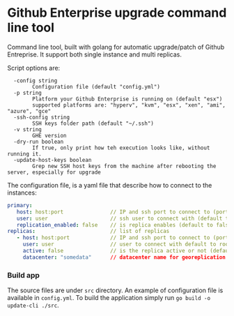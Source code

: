 # Github Enterprise upgrade command line tool

Command line tool, built with golang for automatic upgrade/patch of Github Entreprise. It support both single instance and multi replicas. 

Script options are:
```
  -config string
        Configuration file (default "config.yml")
  -p string
        Platform your Github Enterprise is running on (default "esx")
        supported platforms are: "hyperv", "kvm", "esx", "xen", "ami", "azure", "gce"
  -ssh-config string
        SSH keys folder path (default "~/.ssh")
  -v string
        GHE version
  -dry-run boolean
        If true, only print how teh execution looks like, without running it.
  -update-host-keys boolean
        Grep new SSH host keys from the machine after rebooting the server, especially for upgrade
```

The configuration file, is a yaml file that describe how to connect to the instances:
```yaml
primary:
   host: host:port               // IP and ssh port to connect to (port is default to 22)
   user: user                    // ssh user to connect with (default to root)
   replication_enabled: false    // is replica enables (default to false)
replicas:                        // list of replicas
   - host: host:port             // IP and ssh port to connect to (port is default to 22)
     user: user                  // user to connect with default to root
     active: false               // is the replica active or not (default to false)
     datacenter: "somedata"      // datacenter name for georeplication (optional)
```

### Build app
The source files are under `src` directory. An example of configuration file is available in `config.yml`. To build the application simply run `go build -o update-cli ./src`.